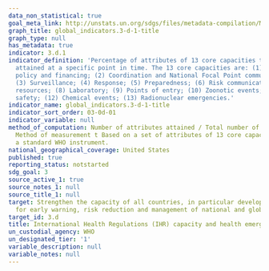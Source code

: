 ```yaml
---
data_non_statistical: true
goal_meta_link: http://unstats.un.org/sdgs/files/metadata-compilation/Metadata-Goal-3.pdf
graph_title: global_indicators.3-d-1-title
graph_type: null
has_metadata: true
indicator: 3.d.1
indicator_definition: 'Percentage of attributes of 13 core capacities that have been
  attained at a specific point in time. The 13 core capacities are: (1) National legislation,
  policy and financing; (2) Coordination and National Focal Point communications;
  (3) Surveillance; (4) Response; (5) Preparedness; (6) Risk communication; (7) Human
  resources; (8) Laboratory; (9) Points of entry; (10) Zoonotic events; (11) Food
  safety; (12) Chemical events; (13) Radionuclear emergencies.'
indicator_name: global_indicators.3-d-1-title
indicator_sort_order: 03-0d-01
indicator_variable: null
method_of_computation: Number of attributes attained / Total number of attributes
  Method of measurement t Based on a set of attributes of 13 core capacities from
  a standard WHO instrument.
national_geographical_coverage: United States
published: true
reporting_status: notstarted
sdg_goal: 3
source_active_1: true
source_notes_1: null
source_title_1: null
target: Strengthen the capacity of all countries, in particular developing countries,
  for early warning, risk reduction and management of national and global health risks.
target_id: 3.d
title: International Health Regulations (IHR) capacity and health emergency preparedness
un_custodial_agency: WHO
un_designated_tier: '1'
variable_description: null
variable_notes: null
---
```

